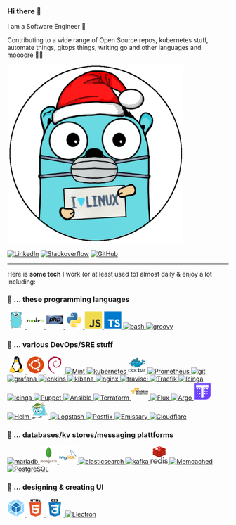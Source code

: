 ### Hi there 👋

I am a Software Engineer 🧙

Contributing to a wide range of Open Source repos, kubernetes stuff, automate things, gitops things, writing go and other languages
and moooore 🙂😎

<img src="https://raw.githubusercontent.com/raffis/raffis/main/gopher.png?v1" width="400"/>

[![LinkedIn](https://img.shields.io/badge/linkedin-%230077B5.svg?&style=for-the-badge&logo=linkedin&logoColor=white)](https://www.linkedin.com/in/raffael-sahli-886439189)
[![Stackoverflow](https://img.shields.io/badge/stack%20overflow-FE7A16?logo=stack-overflow&logoColor=white&style=for-the-badge)](https://stackoverflow.com/users/994873/raffis)
[![GitHub](	https://img.shields.io/badge/github-%23100000.svg?&style=for-the-badge&logo=github&logoColor=white)](https://github.com/raffis)
 

<hr/>

Here is **some tech** I work (or at least used to) almost daily & enjoy a lot including:

### :pencil: ... these programming languages
<p align="left"> 
 <a href="https://golang.org" target="_blank"> <img src="https://raw.githubusercontent.com/devicons/devicon/master//icons/go/go-original.svg" alt="go" width="40" height="40"/> </a>
 <a href="https://nodejs.org" target="_blank"> <img src="https://raw.githubusercontent.com/devicons/devicon/master//icons/nodejs/nodejs-original-wordmark.svg" alt="nodejs" width="40" height="40"/> </a>
 <a href="https://www.php.net" target="_blank"> <img src="https://raw.githubusercontent.com/devicons/devicon/master//icons/php/php-original.svg" alt="php" width="40" height="40"/> </a>
 <a href="https://www.python.org" target="_blank"> <img src="https://raw.githubusercontent.com/devicons/devicon/master//icons/python/python-original.svg" alt="python" width="40" height="40"/> </a>
 <a href="https://developer.mozilla.org/en-US/docs/Web/JavaScript" target="_blank"> <img src="https://raw.githubusercontent.com/devicons/devicon/master//icons/javascript/javascript-original.svg" alt="javascript" width="40" height="40"/> </a>
 <a href="https://www.typescriptlang.org/" target="_blank"> <img src="https://raw.githubusercontent.com/devicons/devicon/master//icons/typescript/typescript-original.svg" alt="typescript" width="40" height="40"/> </a>
 <a href="https://www.gnu.org/software/bash/" target="_blank"> <img src="https://www.vectorlogo.zone/logos/gnu_bash/gnu_bash-icon.svg" alt="bash" width="40" height="40"/> </a>
 <a href="https://groovy-lang.org/" target="_blank"> <img src="https://www.vectorlogo.zone/logos/groovy-lang/groovy-lang-icon.svg" alt="groovy" width="40" height="40"/> </a>
</p>

### :wrench: ... various DevOps/SRE stuff
<p align="left">
 <a href="https://www.linux.org/" target="_blank"> <img src="https://raw.githubusercontent.com/devicons/devicon/master//icons/linux/linux-original.svg" alt="linux" width="40" height="40"/> </a>
 <a href="https://www.ubuntu.com/" target="_blank"> <img src="https://raw.githubusercontent.com/devicons/devicon/master//icons/ubuntu/ubuntu-plain.svg" alt="linux" width="40" height="40"/> </a>
 <a href="https://www.debian.com/" target="_blank"> <img src="https://raw.githubusercontent.com/devicons/devicon/master//icons/debian/debian-original.svg" alt="linux" width="40" height="40"/> </a>
 <a href="https://linuxmint.com/" target="_blank"> <img src="https://raw.githubusercontent.com/detain/svg-logos/master/svg/linux-mint.svg" alt="Mint" width="40" height="40"/> </a>
 <a href="https://kubernetes.io" target="_blank"> <img src="https://www.vectorlogo.zone/logos/kubernetes/kubernetes-icon.svg" alt="kubernetes" width="40" height="40"/> </a> 
 <a href="https://www.docker.com/" target="_blank"> <img src="https://raw.githubusercontent.com/devicons/devicon/master//icons/docker/docker-original-wordmark.svg" alt="docker" width="40" height="40"/> </a>
 <a href="https://www.prometheus.io/" target="_blank"> <img src="https://www.vectorlogo.zone/logos/prometheusio/prometheusio-icon.svg" alt="Prometheus" width="40" height="40"/> </a>
 <a href="https://git-scm.com/" target="_blank"> <img src="https://www.vectorlogo.zone/logos/git-scm/git-scm-icon.svg" alt="git" width="40" height="40"/> </a>
 <a href="https://grafana.com" target="_blank"> <img src="https://www.vectorlogo.zone/logos/grafana/grafana-icon.svg" alt="grafana" width="40" height="40"/> </a>
 <a href="https://www.jenkins.io" target="_blank"> <img src="https://www.vectorlogo.zone/logos/jenkins/jenkins-icon.svg" alt="jenkins" width="40" height="40"/> </a>
 <a href="https://www.elastic.co/kibana" target="_blank"> <img src="https://www.vectorlogo.zone/logos/elasticco_kibana/elasticco_kibana-icon.svg" alt="kibana" width="40" height="40"/> </a>
 <a href="https://www.nginx.com" target="_blank"> <img src="https://www.vectorlogo.zone/logos/nginx/nginx-icon.svg" alt="nginx" width="40" height="40"/> </a>
 <a href="https://travis-ci.org" target="_blank"> <img src="https://www.vectorlogo.zone/logos/travis-ci/travis-ci-icon.svg" alt="travisci" width="40" height="40"/> </a>
 <a href="https://traefik.io/" target="_blank"> <img src="https://www.vectorlogo.zone/logos/traefikio/traefikio-icon.svg" alt="Traefik" width="40" height="40"/> </a>
 <a href="https://gitlab.org/" target="_blank"> <img src="https://www.vectorlogo.zone/logos/gitlab/gitlab-icon.svg" alt="Icinga" width="40" height="40"/> </a>
 <a href="https://www.icinga.com/" target="_blank"> <img src="https://www.vectorlogo.zone/logos/icinga/icinga-icon.svg" alt="Icinga" width="40" height="40"/> </a>
 <a href="https://www.puppet.com/" target="_blank"> <img src="https://www.vectorlogo.zone/logos/puppet/puppet-icon.svg" alt="Puppet" width="40" height="40"/> </a>
 <a href="https://www.ansible.com/" target="_blank"> <img src="https://www.vectorlogo.zone/logos/ansible/ansible-icon.svg" alt="Ansible" width="40" height="40"/> </a>
 <a href="https://www.terraform.io/" target="_blank"> <img src="https://www.vectorlogo.zone/logos/terraformio/terraformio-icon.svg" alt="Terraform" width="40" height="40"/> </a> 
 <a href="https://aws.amazon.com" target="_blank"> <img src="https://raw.githubusercontent.com/devicons/devicon/master//icons/amazonwebservices/amazonwebservices-original-wordmark.svg" alt="aws" width="40" height="40"/> </a>
 <a href="https://fluxcd.io/" target="_blank"> <img src="https://www.vectorlogo.zone/logos/fluxcdio/fluxcdio-icon.svg" alt="Flux" width="40" height="40"/> </a>
 <a href="https://argoproj.github.io/" target="_blank"> <img src="https://www.vectorlogo.zone/logos/argoprojio/argoprojio-icon.svg" alt="Argo" width="40" height="40"/> </a>
 <a href="https://thanos.io/" target="_blank"> <img src="https://raw.githubusercontent.com/cncf/artwork/master/projects/thanos/icon/color/thanos-icon-color.svg" alt="Thanos" width="40" height="40"/> </a>
 <a href="https://helm.sh/" target="_blank"> <img src="https://www.vectorlogo.zone/logos/helmsh/helmsh-icon.svg" alt="Helm" width="40" height="40"/> </a>
 <a href="https://www.jaegertracing.io/" target="_blank"> <img src="https://raw.githubusercontent.com/cncf/artwork/master/projects/jaeger/icon/color/jaeger-icon-color.svg" alt="Helm" width="40" height="40"/> </a>
 <a href="https://www.elastic.co/logstash/" target="_blank"> <img src="https://www.vectorlogo.zone/logos/elasticco_logstash/elasticco_logstash-icon.svg" alt="Logstash" width="40" height="40"/> </a>
 <a href="http://www.postfix.org/" target="_blank"> <img src="https://upload.wikimedia.org/wikipedia/commons/3/36/Postfix-logo.svg" alt="Postfix" width="40" height="40"/> </a>
 <a href="https://www.getambassador.io/products/api-gateway/" target="_blank"> <img src="https://www.vectorlogo.zone/logos/ambassadorio/ambassadorio-icon.svg" alt="Emissary" width="40" height="40"/> </a>
 <a href="https://www.cloudflare.com/" target="_blank"> <img src="https://www.vectorlogo.zone/logos/cloudflare/cloudflare-icon.svg" alt="Cloudflare" width="40" height="40"/> </a>
</p>


### :floppy_disk: ... databases/kv stores/messaging plattforms
<p align="left">
 <a href="https://mariadb.org/" target="_blank"> <img src="https://www.vectorlogo.zone/logos/mariadb/mariadb-icon.svg" alt="mariadb" width="40" height="40"/> </a>
 <a href="https://www.mongodb.com/" target="_blank"> <img src="https://raw.githubusercontent.com/devicons/devicon/master//icons/mongodb/mongodb-original-wordmark.svg" alt="mongodb" width="40" height="40"/> </a>
 <a href="https://www.mysql.com/" target="_blank"> <img src="https://raw.githubusercontent.com/devicons/devicon/master//icons/mysql/mysql-original-wordmark.svg" alt="mysql" width="40" height="40"/> </a>
 <a href="https://www.elastic.co" target="_blank"> <img src="https://www.vectorlogo.zone/logos/elastic/elastic-icon.svg" alt="elasticsearch" width="40" height="40"/> </a>
 <a href="https://kafka.apache.org/" target="_blank"> <img src="https://www.vectorlogo.zone/logos/apache_kafka/apache_kafka-icon.svg" alt="kafka" width="40" height="40"/> </a>
 <a href="https://redis.io" target="_blank"> <img src="https://raw.githubusercontent.com/devicons/devicon/master//icons/redis/redis-original-wordmark.svg" alt="redis" width="40" height="40"/> </a>
 <a href="https://memcached.org/" target="_blank"> <img src="https://www.vectorlogo.zone/logos/memcached/memcached-icon.svg" alt="Memcached" width="40" height="40"/> </a>
 <a href="https://www.postgresql.org/" target="_blank"> <img src="https://www.vectorlogo.zone/logos/postgresql/postgresql-icon.svg" alt="PostgreSQL" width="40" height="40"/> </a>
</p>



### :art: ... designing & creating UI
<p align="left">
 <a href="https://webpack.js.org" target="_blank"> <img src="https://raw.githubusercontent.com/devicons/devicon/master//icons/webpack/webpack-original.svg" alt="webpack" width="40" height="40"/> </a>
 <a href="https://www.w3.org/html/" target="_blank"> <img src="https://raw.githubusercontent.com/devicons/devicon/master//icons/html5/html5-original-wordmark.svg" alt="html5" width="40" height="40"/> </a>
 <a href="https://www.w3schools.com/css/" target="_blank"> <img src="https://raw.githubusercontent.com/devicons/devicon/master//icons/css3/css3-original-wordmark.svg" alt="css3" width="40" height="40"/> </a>
 <a href="https://www.electronjs.org/" target="_blank"> <img src="https://www.vectorlogo.zone/logos/electronjs/electronjs-icon.svg" alt="Electron" width="40" height="40"/> </a>
</p>
